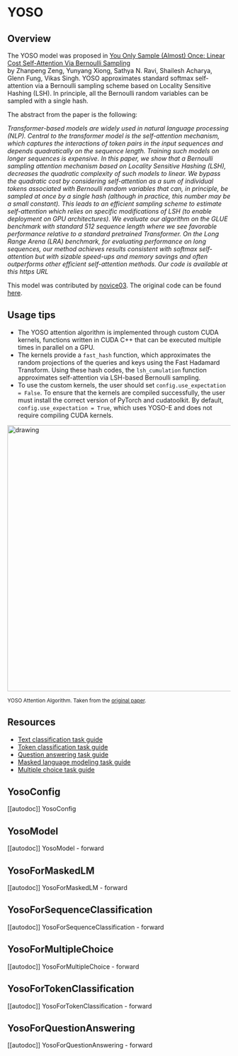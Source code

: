 <!--Copyright 2022 The HuggingFace Team. All rights reserved.

Licensed under the Apache License, Version 2.0 (the "License"); you may not use this file except in compliance with
the License. You may obtain a copy of the License at

http://www.apache.org/licenses/LICENSE-2.0

Unless required by applicable law or agreed to in writing, software distributed under the License is distributed on
an "AS IS" BASIS, WITHOUT WARRANTIES OR CONDITIONS OF ANY KIND, either express or implied. See the License for the
specific language governing permissions and limitations under the License.

⚠️ Note that this file is in Markdown but contain specific syntax for our doc-builder (similar to MDX) that may not be
rendered properly in your Markdown viewer.

-->

# YOSO

## Overview

The YOSO model was proposed in [You Only Sample (Almost) Once: Linear Cost Self-Attention Via Bernoulli Sampling](https://arxiv.org/abs/2111.09714)  
by Zhanpeng Zeng, Yunyang Xiong, Sathya N. Ravi, Shailesh Acharya, Glenn Fung, Vikas Singh. YOSO approximates standard softmax self-attention
via a Bernoulli sampling scheme based on Locality Sensitive Hashing (LSH). In principle, all the Bernoulli random variables can be sampled with
a single hash. 

The abstract from the paper is the following:

*Transformer-based models are widely used in natural language processing (NLP). Central to the transformer model is 
the self-attention mechanism, which captures the interactions of token pairs in the input sequences and depends quadratically 
on the sequence length. Training such models on longer sequences is expensive. In this paper, we show that a Bernoulli sampling 
attention mechanism based on Locality Sensitive Hashing (LSH), decreases the quadratic complexity of such models to linear. 
We bypass the quadratic cost by considering self-attention as a sum of individual tokens associated with Bernoulli random 
variables that can, in principle, be sampled at once by a single hash (although in practice, this number may be a small constant). 
This leads to an efficient sampling scheme to estimate self-attention which relies on specific modifications of 
LSH (to enable deployment on GPU architectures). We evaluate our algorithm on the GLUE benchmark with standard 512 sequence 
length where we see favorable performance relative to a standard pretrained Transformer. On the Long Range Arena (LRA) benchmark, 
for evaluating performance on long sequences, our method achieves results consistent with softmax self-attention but with sizable 
speed-ups and memory savings and often outperforms other efficient self-attention methods. Our code is available at this https URL*

This model was contributed by [novice03](https://huggingface.co/novice03). The original code can be found [here](https://github.com/mlpen/YOSO).

## Usage tips

- The YOSO attention algorithm is implemented through custom CUDA kernels, functions written in CUDA C++ that can be executed multiple times
in parallel on a GPU.
- The kernels provide a `fast_hash` function, which approximates the random projections of the queries and keys using the Fast Hadamard Transform. Using these
hash codes, the `lsh_cumulation` function approximates self-attention via LSH-based Bernoulli sampling.
- To use the custom kernels, the user should set `config.use_expectation = False`. To ensure that the kernels are compiled successfully, 
the user must install the correct version of PyTorch and cudatoolkit. By default, `config.use_expectation = True`, which uses YOSO-E and 
does not require compiling CUDA kernels.

<img src="https://huggingface.co/datasets/huggingface/documentation-images/resolve/main/yoso_architecture.jpg"
alt="drawing" width="600"/> 

<small> YOSO Attention Algorithm. Taken from the <a href="https://arxiv.org/abs/2111.09714">original paper</a>.</small>

## Resources

- [Text classification task guide](../tasks/sequence_classification)
- [Token classification task guide](../tasks/token_classification)
- [Question answering task guide](../tasks/question_answering)
- [Masked language modeling task guide](../tasks/masked_language_modeling)
- [Multiple choice task guide](../tasks/multiple_choice)

## YosoConfig

[[autodoc]] YosoConfig

## YosoModel

[[autodoc]] YosoModel
    - forward

## YosoForMaskedLM

[[autodoc]] YosoForMaskedLM
    - forward

## YosoForSequenceClassification

[[autodoc]] YosoForSequenceClassification
    - forward

## YosoForMultipleChoice

[[autodoc]] YosoForMultipleChoice
    - forward

## YosoForTokenClassification

[[autodoc]] YosoForTokenClassification
    - forward

## YosoForQuestionAnswering

[[autodoc]] YosoForQuestionAnswering
    - forward